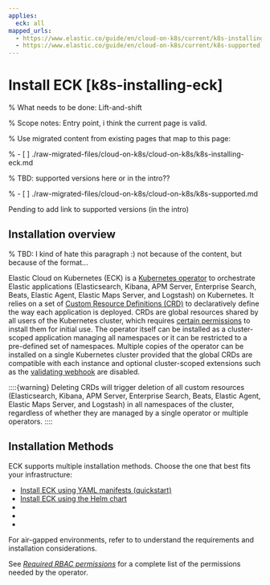```yaml
---
applies:
  eck: all
mapped_urls:
  - https://www.elastic.co/guide/en/cloud-on-k8s/current/k8s-installing-eck.html
  - https://www.elastic.co/guide/en/cloud-on-k8s/current/k8s-supported.html
---
```


# Install ECK [k8s-installing-eck]

% What needs to be done: Lift-and-shift

% Scope notes: Entry point, i think the current page is valid.

% Use migrated content from existing pages that map to this page:

% - [ ] ./raw-migrated-files/cloud-on-k8s/cloud-on-k8s/k8s-installing-eck.md

% TBD: supported versions here or in the intro??

% - [ ] ./raw-migrated-files/cloud-on-k8s/cloud-on-k8s/k8s-supported.md

Pending to add link to supported versions (in the intro) [](../cloud-on-k8s.md#k8s-supported)

## Installation overview

% TBD: I kind of hate this paragraph :) not because of the content, but because of the format...

Elastic Cloud on Kubernetes (ECK) is a [Kubernetes operator](https://kubernetes.io/docs/concepts/extend-kubernetes/operator/) to orchestrate Elastic applications (Elasticsearch, Kibana, APM Server, Enterprise Search, Beats, Elastic Agent, Elastic Maps Server, and Logstash) on Kubernetes. It relies on a set of [Custom Resource Definitions (CRD)](https://kubernetes.io/docs/concepts/extend-kubernetes/api-extension/custom-resources/#customresourcedefinitions) to declaratively define the way each application is deployed. CRDs are global resources shared by all users of the Kubernetes cluster, which requires [certain permissions](../../../deploy-manage/deploy/cloud-on-k8s/required-rbac-permissions.md#k8s-eck-permissions-installing-crds) to install them for initial use. The operator itself can be installed as a cluster-scoped application managing all namespaces or it can be restricted to a pre-defined set of namespaces. Multiple copies of the operator can be installed on a single Kubernetes cluster provided that the global CRDs are compatible with each instance and optional cluster-scoped extensions such as the [validating webhook](../../../deploy-manage/deploy/cloud-on-k8s/configure-validating-webhook.md) are disabled.

::::{warning}
Deleting CRDs will trigger deletion of all custom resources (Elasticsearch, Kibana, APM Server, Enterprise Search, Beats, Elastic Agent, Elastic Maps Server, and Logstash) in all namespaces of the cluster, regardless of whether they are managed by a single operator or multiple operators.
::::

## Installation Methods

ECK supports multiple installation methods. Choose the one that best fits your infrastructure:

* [Install ECK using YAML manifests (quickstart)](./install-using-yaml-manifest-quickstart.md)
* [Install ECK using the Helm chart](./install-using-helm-chart.md)
* [](./deploy-eck-on-openshift.md)
* [](./deploy-eck-on-gke-autopilot.md)
* [](./deploy-fips-compatible-version-of-eck.md)

For air-gapped environments, refer to [](./air-gapped-install.md) to understand the requirements and installation considerations.

See [*Required RBAC permissions*](required-rbac-permissions.md) for a complete list of the permissions needed by the operator.